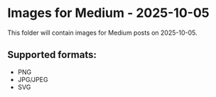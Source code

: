 # Images for Medium - 2025-10-05

This folder will contain images for Medium posts on 2025-10-05.

## Supported formats:
- PNG
- JPG/JPEG
- SVG
